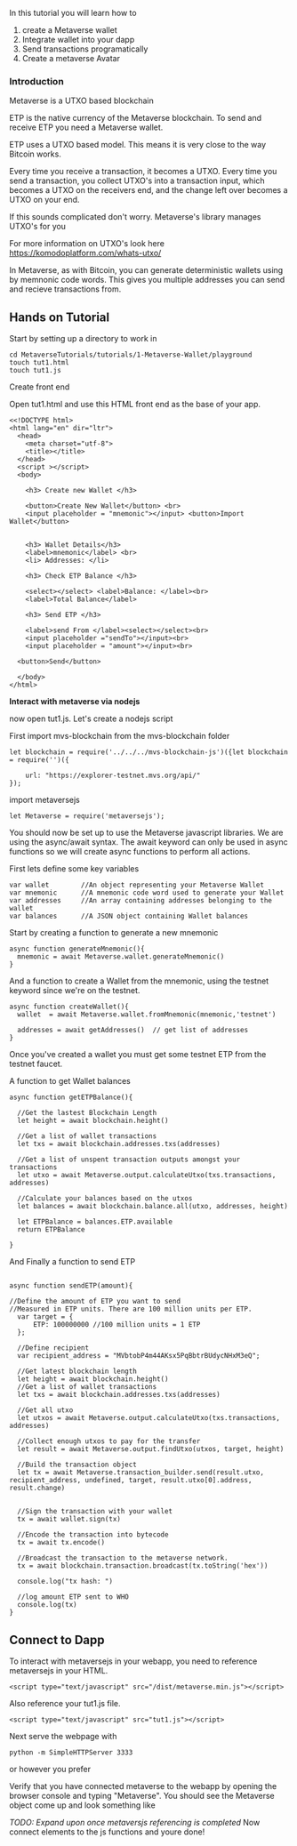 In this tutorial you will learn how to

1. create a Metaverse wallet
2. Integrate wallet into your dapp
3. Send transactions programatically
4. Create a metaverse Avatar

### Introduction

Metaverse is a UTXO based blockchain

ETP is the native currency of the Metaverse blockchain. To send and receive ETP you need a Metaverse wallet.

ETP uses a UTXO based model. This means it is very close to the way Bitcoin works.

Every time you receive a transaction, it becomes a UTXO.
Every time you send a transaction, you collect UTXO's into a transaction input,
which becomes a UTXO on the receivers end, and the change left over becomes a UTXO on your end.

If this sounds complicated don't worry. Metaverse's library manages UTXO's for you

For more information on UTXO's look here https://komodoplatform.com/whats-utxo/

In Metaverse, as with Bitcoin, you can generate deterministic wallets using by memnonic code words. This gives you multiple addresses you can send and recieve transactions from.

## Hands on Tutorial

Start by setting up a directory to work in

```
cd MetaverseTutorials/tutorials/1-Metaverse-Wallet/playground
touch tut1.html
touch tut1.js
```

Create front end

Open tut1.html and use this HTML front end as the base of your app.

```
<<!DOCTYPE html>
<html lang="en" dir="ltr">
  <head>
    <meta charset="utf-8">
    <title></title>
  </head>
  <script ></script>
  <body>

    <h3> Create new Wallet </h3>

    <button>Create New Wallet</button> <br>
    <input placeholder = "mnemonic"></input> <button>Import Wallet</button>


    <h3> Wallet Details</h3>
    <label>mnemonic</label> <br>
    <li> Addresses: </li>

    <h3> Check ETP Balance </h3>

    <select></select> <label>Balance: </label><br>
    <label>Total Balance</label>

    <h3> Send ETP </h3>

    <label>send From </label><select></select><br>
    <input placeholder ="sendTo"></input><br>
    <input placeholder = "amount"></input><br>

  <button>Send</button>

  </body>
</html>
```

**Interact with metaverse via nodejs**

now open tut1.js. Let's create a nodejs script

First import mvs-blockchain from the mvs-blockchain folder

```
let blockchain = require('../../../mvs-blockchain-js')({let blockchain = require('')({

    url: "https://explorer-testnet.mvs.org/api/"
});

```

import metaversejs

```
let Metaverse = require('metaversejs');
```


You should now be set up to use the Metaverse javascript libraries. We are using the async/await syntax. The await keyword can only be used in async functions so we will create async functions to perform all actions.

First lets define some key variables

```
var wallet        //An object representing your Metaverse Wallet
var mnemonic      //A mnemonic code word used to generate your Wallet
var addresses     //An array containing addresses belonging to the wallet
var balances      //A JSON object containing Wallet balances

```

Start by creating a function to generate a new mnemonic

```
async function generateMnemonic(){
  mnemonic = await Metaverse.wallet.generateMnemonic()
}

```

And a function to create a Wallet from the mnemonic, using the testnet keyword since we're on the testnet.


```
async function createWallet(){
  wallet  = await Metaverse.wallet.fromMnemonic(mnemonic,'testnet')

  addresses = await getAddresses()  // get list of addresses
}
```
Once you've created a wallet you must get some testnet ETP from the testnet faucet.

A function to get Wallet balances

```
async function getETPBalance(){

  //Get the lastest Blockchain Length
  let height = await blockchain.height()  

  //Get a list of wallet transactions
  let txs = await blockchain.addresses.txs(addresses)

  //Get a list of unspent transaction outputs amongst your transactions   
  let utxo = await Metaverse.output.calculateUtxo(txs.transactions, addresses)    

  //Calculate your balances based on the utxos
  let balances = await blockchain.balance.all(utxo, addresses, height)

  let ETPBalance = balances.ETP.available
  return ETPBalance

}

```

And Finally a function to send ETP

```

async function sendETP(amount){

//Define the amount of ETP you want to send
//Measured in ETP units. There are 100 million units per ETP.
  var target = {
      ETP: 100000000 //100 million units = 1 ETP
  };

  //Define recipient
  var recipient_address = "MVbtobP4m44AKsx5PqBbtrBUdycNHxM3eQ";

  //Get latest blockchain length
  let height = await blockchain.height()
  //Get a list of wallet transactions
  let txs = await blockchain.addresses.txs(addresses)

  //Get all utxo
  let utxos = await Metaverse.output.calculateUtxo(txs.transactions, addresses)

  //Collect enough utxos to pay for the transfer
  let result = await Metaverse.output.findUtxo(utxos, target, height)

  //Build the transaction object
  let tx = await Metaverse.transaction_builder.send(result.utxo, recipient_address, undefined, target, result.utxo[0].address, result.change)


  //Sign the transaction with your wallet
  tx = await wallet.sign(tx)

  //Encode the transaction into bytecode
  tx = await tx.encode()

  //Broadcast the transaction to the metaverse network.
  tx = await blockchain.transaction.broadcast(tx.toString('hex'))

  console.log("tx hash: ")

  //log amount ETP sent to WHO
  console.log(tx)
}

```


## Connect to Dapp

To interact with metaversejs in your webapp, you need to reference metaversejs in your HTML.

```
<script type="text/javascript" src="/dist/metaverse.min.js"></script>
```

Also reference your tut1.js file.

```
<script type="text/javascript" src="tut1.js"></script>
```

Next serve the webpage with


```
python -m SimpleHTTPServer 3333
```

or however you prefer

Verify that you have connected metaverse to the webapp by opening the browser console and typing "Metaverse". You should see the Metaverse object come up and look something like

_TODO: Expand upon once metaversjs referencing is completed_
Now connect elements to the js functions and youre done!
